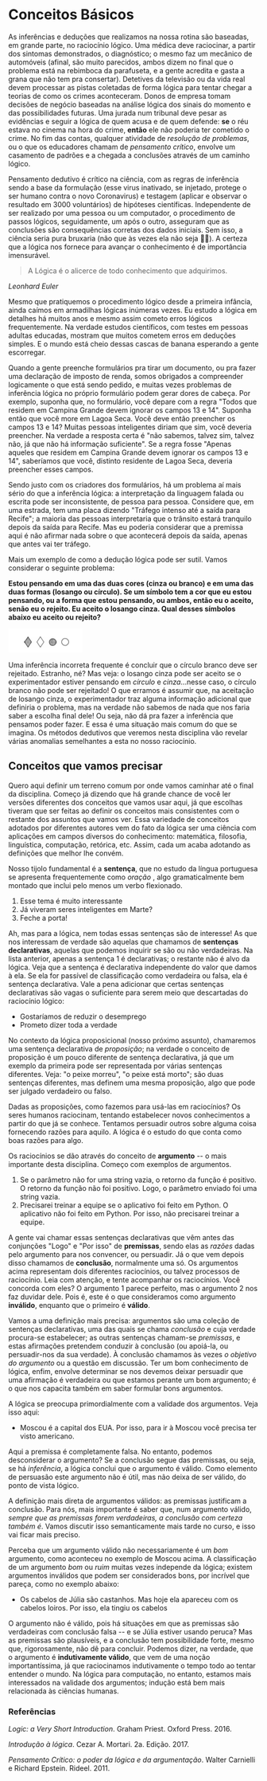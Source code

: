 # Conceitos Básicos

As inferências e deduções que realizamos na nossa rotina são baseadas, em grande parte, no raciocínio lógico. Uma médica deve raciocinar, a partir dos sintomas demonstrados, o diagnóstico; o mesmo faz um mecânico de automóveis (afinal, são muito parecidos, ambos dizem no final que o problema está na rebimboca da parafuseta, e a gente acredita e gasta a  grana que não tem pra consertar). Detetives da televisão ou da vida real devem processar as pistas coletadas de forma lógica para tentar chegar a teorias de como os crimes aconteceram. Donos de empresa tomam decisões de negócio baseadas na análise lógica dos sinais do momento e das possibilidades futuras. Uma jurada num tribunal deve pesar as evidências e seguir a lógica de quem acusa e de quem defende: **se** o réu estava no cinema na hora do crime, **então** ele não poderia ter cometido o crime. No fim das contas, qualquer atividade de *resolução de problemas*, ou o que os educadores chamam de *pensamento crítico*, envolve um casamento de padrões e a chegada a conclusões através de um caminho lógico.

Pensamento dedutivo é crítico na ciência, com as regras de inferência sendo a base da formulação (esse virus inativado, se injetado, protege o ser humano contra o novo Coronavirus) e testagem (aplicar e observar o resultado em 3000 voluntários) de hipóteses científicas.  Independente de ser realizado por uma pessoa ou um computador, o procedimento de passos lógicos, seguidamente, um após o outro, asseguram que as conclusões são consequências corretas dos dados iniciais. Sem isso, a ciência seria pura bruxaria (não que às vezes ela não seja 🧙🏻). A certeza que a lógica nos fornece para avançar o conhecimento é de importância imensurável.

> A Lógica é o alicerce de todo conhecimento que adquirimos.

*Leonhard Euler*

Mesmo que pratiquemos o procedimento lógico desde a primeira infância, ainda caímos em armadilhas lógicas inúmeras vezes. Eu estudo a lógica em detalhes há muitos anos e mesmo assim cometo erros lógicos frequentemente. Na verdade estudos científicos, com testes em pessoas adultas educadas, mostram que muitos cometem erros em deduções simples. E o mundo está cheio dessas cascas de banana esperando a gente escorregar.

Quando a gente preenche formulários pra tirar um documento, ou pra fazer uma declaração de imposto de renda, somos obrigados a compreender logicamente o que está sendo pedido, e muitas vezes problemas de inferência lógica no próprio formulário podem gerar dores de cabeça. Por exemplo, suponha que, no formulário, você depare com a regra "Todos que residem em Campina Grande devem ignorar os campos 13 e 14". Suponha então que você more em Lagoa Seca. Você deve então preencher os campos 13 e 14? Muitas pessoas inteligentes diriam que sim, você deveria preencher. Na verdade a resposta certa é "não sabemos, talvez sim, talvez não, já que não há informação suficiente". Se a regra fosse "Apenas aqueles que residem em Campina Grande devem ignorar os campos 13 e 14", saberíamos que você, distinto residente de Lagoa Seca, deveria preencher esses campos.

Sendo justo com os criadores dos formulários, há um problema aí mais sério do que a inferência lógica: a interpretação da linguagem falada ou escrita pode ser inconsistente, de pessoa para pessoa. Considere que, em uma estrada, tem uma placa dizendo "Tráfego intenso até a saída para Recife"; a maioria das pessoas interpretaria que o trânsito estará tranquilo depois da saída para Recife. Mas eu poderia considerar que a premissa aqui é não afirmar nada sobre o que acontecerá depois da saída, apenas que antes vai ter tráfego.

Mais um exemplo de como a dedução lógica pode ser sutil. Vamos considerar o seguinte problema:

**Estou pensando em uma das duas cores (cinza ou branco) e em uma das duas formas (losango ou círculo). Se um símbolo tem a cor que eu estou pensando, ou a forma que estou pensando, ou ambos, então eu o aceito, senão eu o rejeito. Eu aceito o losango cinza. Qual desses símbolos abaixo eu aceito ou rejeito?**

![intro/Untitled.png](intro/Untitled.png)

Uma inferência incorreta frequente é concluir que o círculo branco deve ser rejeitado. Estranho, né? Mas veja: o losango cinza pode ser aceito se o experimentador estiver pensando em *círculo* e *cinza*...nesse caso, o círculo branco não pode ser rejeitado! O que erramos é assumir que, na aceitação de losango cinza, o experimentador traz alguma informação adicional que definiria o problema, mas na verdade não sabemos de nada que nos faria saber a escolha final dele! Ou seja, não dá pra fazer a inferência que pensamos poder fazer. E essa é uma situação mais comum do que se imagina. Os métodos dedutivos que veremos nesta disciplina vão revelar várias anomalias semelhantes a esta no nosso raciocínio.

## Conceitos que vamos precisar

Quero aqui definir um terreno comum por onde vamos caminhar até o final da disciplina. Começo já dizendo que há grande chance de você ler versões diferentes dos conceitos que vamos usar aqui, já que escolhas tiveram que ser feitas ao definir os conceitos mais consistentes com o restante dos assuntos que vamos ver. Essa variedade de conceitos adotados por diferentes autores vem do fato da lógica ser uma ciência com aplicações em campos diversos do conhecimento: matemática, filosofia, linguística, computação, retórica, etc. Assim, cada um acaba adotando as definições que melhor lhe convém.

Nosso tijolo fundamental é a **sentença**, que no estudo da língua portuguesa se apresenta frequentemente como *oração* , algo gramaticalmente bem montado que inclui pelo menos um verbo flexionado.

1. Esse tema é muito interessante
2. Já viveram seres inteligentes em Marte?
3. Feche a porta!

Ah, mas para a lógica, nem todas essas sentenças são de interesse! As que nos interessam de verdade são aquelas que chamamos de **sentenças declarativas**, aquelas que podemos inquirir se são ou não verdadeiras. Na lista anterior, apenas a sentença 1 é declarativas; o restante não é alvo da lógica. Veja que a sentença é declarativa independente do valor que damos à ela. Se ela for passível de classificação como verdadeira ou falsa, ela é sentença declarativa. Vale a pena adicionar que certas sentenças declarativas são vagas o suficiente para serem meio que descartadas do raciocínio lógico:

* Gostaríamos de reduzir o desemprego
* Prometo dizer toda a verdade

No contexto da lógica proposicional (nosso próximo assunto), chamaremos uma sentença declarativa de *proposição*; na verdade o conceito de proposição é um pouco diferente de sentença declarativa, já que um exemplo da primeira pode ser representada por várias sentenças diferentes. Veja: "o peixe morreu", "o peixe está morto"; são duas sentenças diferentes, mas definem uma mesma proposição, algo que pode ser julgado verdadeiro ou falso.

Dadas as proposições, como fazemos para usá-las em raciocínios? Os seres humanos raciocinam, tentando estabelecer novos conhecimentos a partir do que já se conhece. Tentamos persuadir outros sobre alguma coisa fornecendo razões para aquilo. A lógica é o estudo do que conta como boas razões para algo. 

Os raciocínios se dão através do conceito de **argumento** -- o mais importante desta disciplina. Começo com exemplos de argumentos.

1. Se o parâmetro não for uma string vazia, o retorno da função é positivo. O retorno da função não foi positivo. Logo, o parâmetro enviado foi uma string vazia.
2. Precisarei treinar a equipe se o aplicativo foi feito em Python. O aplicativo não foi feito em Python. Por isso, não precisarei treinar a equipe.

A gente vai chamar essas sentenças declarativas que vêm antes das conjunções "Logo" e "Por isso" de **premissas**, sendo elas as *razões* dadas pelo argumento para nos convencer, ou persuadir. Já o que vem depois disso chamamos de **conclusão**, normalmente uma só. Os argumentos acima representam dois diferentes raciocínios, ou talvez processos de raciocínio. Leia com atenção, e tente acompanhar os raciocínios. Você concorda com eles? O argumento 1 parece perfeito, mas o argumento 2 nos faz duvidar dele. Pois é, este é o que consideramos como argumento **inválido**, enquanto que o primeiro é **válido**.  

Vamos a uma definição mais precisa: argumentos são uma coleção de sentenças declarativas, uma das quais se chama *conclusão* e cuja verdade procura-se estabelecer; as outras sentenças chamam-se *premissas*, e estas afirmações pretendem conduzir à conclusão (ou apoiá-la, ou persuadir-nos da sua verdade). À conclusão chamamos às vezes *o objetivo do argumento* ou a questão em discussão. Ter um bom conhecimento de lógica, enfim, envolve determinar se nos devemos deixar persuadir que uma afirmação é verdadeira ou que estamos perante um bom argumento; é o que nos capacita também em saber formular bons argumentos.

A lógica se preocupa primordialmente com a validade dos argumentos. Veja isso aqui:

* Moscou é a capital dos EUA. Por isso, para ir à Moscou você precisa ter visto americano.

Aqui a premissa é completamente falsa. No entanto, podemos desconsiderar o argumento? Se a conclusão segue das premissas, ou seja, se há *inferência*, a lógica conclui que o argumento é válido. Como elemento de persuasão este argumento não é útil, mas não deixa de ser válido, do ponto de vista lógico.

A definição mais direta de argumentos válidos: as premissas justificam a conclusão. Para nós, mais importante é saber que, num argumento válido, *sempre que as premissas forem verdadeiras, a conclusão com certeza também é*. Vamos discutir isso semanticamente mais tarde no curso, e isso vai ficar mais preciso.

Perceba que um argumento válido não necessariamente é um *bom* argumento, como aconteceu no exemplo de Moscou acima. A classificação de um argumento *bom* ou *ruim* muitas vezes independe da lógica; existem argumentos inválidos que podem ser considerados bons, por incrível que pareça, como no exemplo abaixo:

* Os cabelos de Júlia são castanhos. Mas hoje ela apareceu com os cabelos loiros. Por isso, ela tingiu os cabelos

O argumento não é válido, pois há situações em que as premissas são verdadeiras com conclusão falsa -- e se Júlia estiver usando peruca? Mas as premissas são plausíveis, e a conclusão tem possibilidade forte, mesmo que, rigorosamente, não dê para concluir. Podemos dizer, na verdade, que o argumento é **indutivamente válido**, que vem de uma noção importantíssima, já que raciocinamos indutivamente o tempo todo ao tentar entender o mundo. Na lógica para computação, no entanto, estamos mais interessados na validade dos argumentos; indução está bem mais relacionada às ciências humanas.


### Referências

*Logic: a Very Short Introduction*. Graham Priest. Oxford Press. 2016.

*Introdução à lógica*. Cezar A. Mortari. 2a. Edição. 2017.

*Pensamento Crítico: o poder da lógica e da argumentação*. Walter Carnielli e Richard Epstein. Rideel.  2011. 


